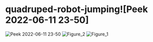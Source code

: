 # quadruped-robot-jumping![Peek 2022-06-11 23-50]
![Peek 2022-06-11 23-50](https://github.com/jaeh330/quadruped-robot-jumping/assets/89379479/1eed529e-0c62-41f3-bc21-5aa570713ca2)
![Figure_2](https://github.com/jaeh330/quadruped-robot-jumping/assets/89379479/b701a4a9-a181-40f4-9e4e-9157ce6e5628)
![Figure_1](https://github.com/jaeh330/quadruped-robot-jumping/assets/89379479/04e26635-b43f-4258-8001-f7eccc6dfff6)
